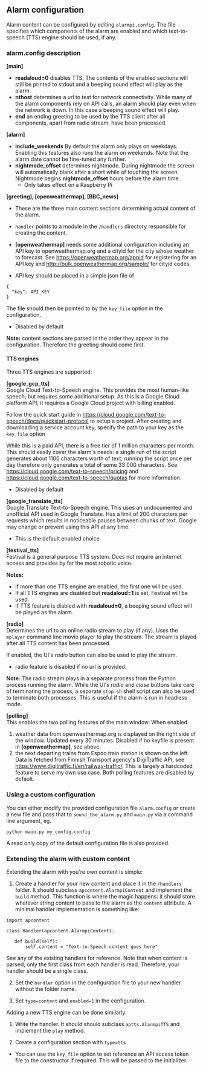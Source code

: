 
## Alarm configuration
Alarm content can be configured by editing `alarmpi.config`.
The file specifies which components of the alarm are enabled and which text-to-speech (TTS) engine should be used, if any.

### alarm.config description

**[main]**  
  * **readaloud=0** disables TTS. The contents of the enabled sections will still be printed to stdout and a beeping sound effect will play as the alarm.
  * **nthost** determines a url to test for network connectivity. While many of the alarm components rely on API calls, an alarm should play even when the network is down. In this case a beeping sound effect will play.
  * **end** an ending greeting to be used by the TTS client after all components, apart from radio stream, have been processed.

**[alarm]**  
  * **include_weekends** By default the alarm only plays on weekdays. Enabling this features also runs the alarm on weekends. Note that the alarm date cannot be fine-tuned any further.
  * **nightmode_offset** determines nightmode. During nightmode the screen will automatically blank after a short while of touching the screen. Nightmode begins **nightmode_offset** hours before the alarm time.
    * Only takes effect on a Raspberry Pi

**[greeting], [openweathermap], [BBC_news]**  
  * These are the three main content sections determining actual content of the alarm.
  * `handler` points to a module in the `/handlers` directory responsible for creating the content.

   * **[openweathermap]** needs some additional configuration including an API key to openweathermap.org and a cityid for the city whose weather to forecast. See https://openweathermap.org/appid for registering for an API key and http://bulk.openweathermap.org/sample/ for cityid codes.
   * API key should be placed in a simple json file of
   ```
   {
     "key": API_KEY
   }
   ```
   The file should then be pointed to by the `key_file` option in the configuration.
   * Disabled by default

**Note:** content sections are parsed in the order they appear in the configuration. Therefore the greeting should come first.


#### TTS engines  
Three TTS engines are supported:  

**[google_gcp_tts]**  
Google Cloud Text-to-Speech engine. This provides the most human-like speech, but requires some additional setup. As this is a Google Cloud platform API, it requires a Google Cloud project with billing enabled.

Follow the quick start guide in https://cloud.google.com/text-to-speech/docs/quickstart-protocol to setup a project. After creating and downloading a service account key, specify the path to your key as the `key_file` option

While this is a paid API, there is a free tier of 1 million characters per month. This should easily cover the alarm's needs: a single run of the script generates about 1100 characters worth of text; running the script once per day therefore only generates a total of some 33 000 characters. See https://cloud.google.com/text-to-speech/pricing and https://cloud.google.com/text-to-speech/quotas for more information.
  * Disabled by default

**[google_translate_tts]**  
Google Translate Text-to-Speech engine. This uses an undocumented and unofficial API used in Google Translate. Has a limit of 200 characters per requests which results in noticeable pauses between chunks of text. Google may change or prevent using this API at any time.
  * This is the default enabled choice

**[festival_tts]**  
Festival is a general purpose TTS system. Does not require an internet access and provides by far the most robotic voice.


**Notes:**
 * If more than one TTS engine are enabled, the first one will be used.
 * If all TTS engines are disabled but **readaloud=1** is set, Festival will be used.
 * If TTS feature is diabled with **readaloud=0**, a beeping sound effect will be played as the alarm.

**[radio]**  
Determines the url to an online radio stream to play (if any). Uses the `mplayer` command line movie player to play the stream. The stream is played after all TTS content has been processed.

If enabled, the UI's _radio_ button can also be used to play the stream.
 * radio feature is disabled if no url is provided.

**Note:** The radio stream plays in a separate process from the Python process running the alarm. While the UI's _radio_ and _close_ buttons take care of terminating the process, a separate `stop.sh` shell script can also be used to terminate both processes. This is useful if the alarm is run in headless mode.

**[polling]**  
This enables the two polling features of the main window. When enabled
  1. weather data from openweathermap.org is displayed on the right side of the window. Updated every 30 minutes. Disabled if no keyfile is present in **[openweathermap]**, see above.
  2. the next departing trains from Espoo train station is shown on the left. Data is fetched from Finnish Transport agency's DigiTraffic API, see https://www.digitraffic.fi/en/railway-traffic/. This is largely a hardcoded feature to serve my own use case.
Both polling features are disabled by default.

### Using a custom configuration
You can either modify the provided configuration file `alarm.config` or create a new file and pass that to `sound_the_alarm.py` and `main.py` via a command line argument, eg.
```
python main.py my_config.config
```
A read only copy of the default configuration file is also provided.

### Extending the alarm with custom content
Extending the alarm with you're own content is simple:

 1. Create a handler for your new content and place it in the `/handlers` folder. It should subclass `apcontent.AlarmpiContent` and implement the `build` method. This function is where the magic happens: it should store whatever string content to pass to the alarm as the `content` attribute. A minimal handler implementation is something like:
 ```
 import apcontent

 class Handler(apcontent.AlarmpiContent):

    def build(self):
        self.content = "Text-to-Speech content goes here"
 ```

 See any of the existing handlers for reference. Note that when content is parsed, only the first class from each handler is read. Therefore, your handler should be a single class.

 2. Set the `handler` option in the configuration file to your new handler without the folder name.

 3. Set `type=content` and `enabled=1` in the configuration.

Adding a new TTS engine can be done similarly:

 1. Write the handler. It should should subclass `aptts.AlarmpiTTS` and implement the `play` method.

 2. Create a configuration section with `type=tts`

  * You can use the `key_file` option to set reference an API access token file to the constructor if required. This will be passed to the initializer.
